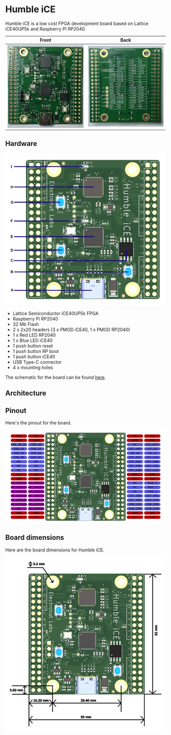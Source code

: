 # Humble iCE 

Humble iCE is a low cost FPGA development board based on Lattice iCE40UP5k and 
Raspberry Pi RP2040.

|Front |Back |
|---|---|
|![hi-front](images/hi-front.jpg)| ![hi-front](images/hi-back.jpg)|


## Hardware 

![comp](images/hi-comp.png)


- Lattice Semiconductor iCE40UP5k FPGA 
- Raspberry Pi RP2040
- 32 Mb Flash
- 2 x 2x20 headers (3 x PMOD iCE40, 1 x PMOD RP2040) 
- 1 x Red LED RP2040
- 1 x Blue LED iCE40
- 1 push button reset
- 1 push button RP boot 
- 1 push button iCE40
- USB Type-C connector
- 4 x mounting holes

The schematic for the board can be found [here][1].

## Architecture 

## Pinout

Here's the pinout for the board.

![pinout](images/hi-pinout.png)

## Board dimensions

Here are the board dimensions for Humble iCE.

![dims](images/hi-dim.png)

[1]: https://github.com/mkvenkit/humble_ice/blob/main/hi_schematic_v_0.3.pdf
